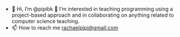 - 👋 Hi, I’m @pipibk
👀 I’m interested in teaching programming using a project-based approach and in collaborating on anything related to computer science teaching.
- 📫 How to reach me rachaelpipi@gmail.com

<!---
pipibk/pipibk is a ✨ special ✨ repository because its `README.md` (this file) appears on your GitHub profile.
You can click the Preview link to take a look at your changes.
--->
